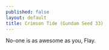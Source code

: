 ```yaml
---
published: false
layout: default
title: Crimson Tide (Gundam Seed 33)
---
```

No-one is as awesome as you, Flay.